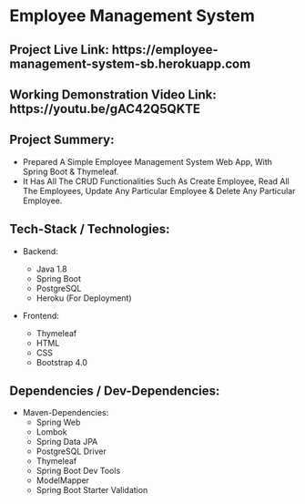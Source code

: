 # Employee Management System

<h2>Project Live Link: https://employee-management-system-sb.herokuapp.com</h2>

<h2>Working Demonstration Video Link: https://youtu.be/gAC42Q5QKTE</h2>

<h2>Project Summery:</h2>

- Prepared A Simple Employee Management System Web App, With Spring Boot & Thymeleaf.
- It Has All The CRUD Functionalities Such As Create Employee, Read All The Employees, Update Any Particular Employee & Delete Any Particular Employee.

<h2>Tech-Stack / Technologies:</h2>

- Backend:
  - Java 1.8
  - Spring Boot
  - PostgreSQL
  - Heroku (For Deployment)
  
- Frontend:
  - Thymeleaf
  - HTML
  - CSS
  - Bootstrap 4.0 

<h2>Dependencies / Dev-Dependencies:</h2>

- Maven-Dependencies:
  - Spring Web
  - Lombok
  - Spring Data JPA
  - PostgreSQL Driver
  - Thymeleaf
  - Spring Boot Dev Tools
  - ModelMapper
  - Spring Boot Starter Validation
